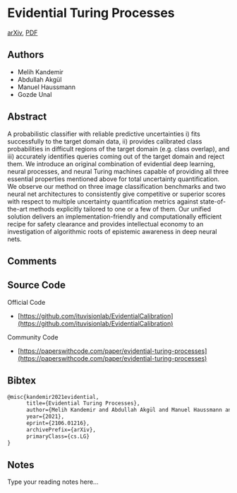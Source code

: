 
# Evidential Turing Processes

[arXiv](https://arxiv.org/abs/2106.01216), [PDF](https://arxiv.org/pdf/2106.01216.pdf)

## Authors

- Melih Kandemir
- Abdullah Akgül
- Manuel Haussmann
- Gozde Unal

## Abstract

A probabilistic classifier with reliable predictive uncertainties i) fits successfully to the target domain data, ii) provides calibrated class probabilities in difficult regions of the target domain (e.g. class overlap), and iii) accurately identifies queries coming out of the target domain and reject them. We introduce an original combination of evidential deep learning, neural processes, and neural Turing machines capable of providing all three essential properties mentioned above for total uncertainty quantification. We observe our method on three image classification benchmarks and two neural net architectures to consistently give competitive or superior scores with respect to multiple uncertainty quantification metrics against state-of-the-art methods explicitly tailored to one or a few of them. Our unified solution delivers an implementation-friendly and computationally efficient recipe for safety clearance and provides intellectual economy to an investigation of algorithmic roots of epistemic awareness in deep neural nets.

## Comments



## Source Code

Official Code

- [https://github.com/ituvisionlab/EvidentialCalibration](https://github.com/ituvisionlab/EvidentialCalibration)

Community Code

- [https://paperswithcode.com/paper/evidential-turing-processes](https://paperswithcode.com/paper/evidential-turing-processes)

## Bibtex

```tex
@misc{kandemir2021evidential,
      title={Evidential Turing Processes}, 
      author={Melih Kandemir and Abdullah Akgül and Manuel Haussmann and Gozde Unal},
      year={2021},
      eprint={2106.01216},
      archivePrefix={arXiv},
      primaryClass={cs.LG}
}
```

## Notes

Type your reading notes here...


